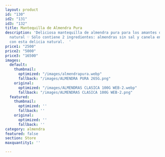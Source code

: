 ```yaml
---
layout: product
id: "130"
id2: "131"
id3: "132"
title: Mantequilla de Almendra Pura
description: 'Deliciosa mantequilla de almendra pura para los amantes de la comida
  natural ♡ Sólo contiene 2 ingredientes: almendras sin sal y canela en polvo. Deleitate
  con esta delicia natural.  '
price1: "2500"
price2: "5000"
price3: "16500"
images:
  default:
    thumbnail:
      optimized: "/images/almendrapura.webp"
      fallback: "/images/ALMENDRA PURA 265G.png"
    original:
      optimized: "/images/ALMENDRAS CLASICA 100G WEB-2.webp"
      fallback: "/images/ALMENDRAS CLASICA 100G WEB-2.png"
  featured:
    thumbnail:
      optimized: ''
      fallback: ''
    original:
      optimized: ''
      fallback: ''
category: almendra
featured: false
section: Store
maxquantity1: ''

---
```

